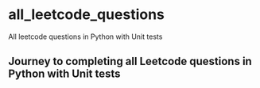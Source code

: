 # all_leetcode_questions
All leetcode questions in Python with Unit tests

## Journey to completing all Leetcode questions in Python with Unit tests

